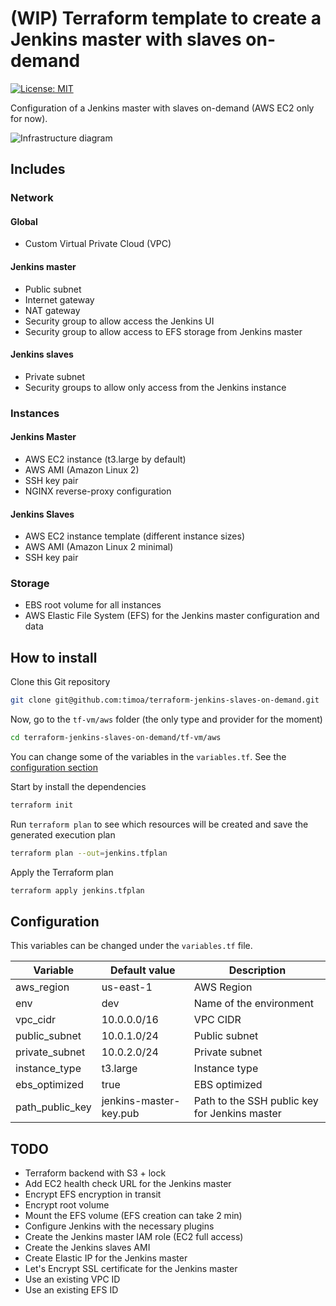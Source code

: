 # (WIP) Terraform template to create a Jenkins master with slaves on-demand

[![License: MIT][badge-license]][link-license]

Configuration of a Jenkins master with slaves on-demand (AWS EC2 only for now).

![Infrastructure diagram][image-infrastructure-diagram]

## Includes

### Network

#### Global

* Custom Virtual Private Cloud (VPC)

#### Jenkins master

* Public subnet
* Internet gateway
* NAT gateway
* Security group to allow access the Jenkins UI
* Security group to allow access to EFS storage from Jenkins master

#### Jenkins slaves

* Private subnet
* Security groups to allow only access from the Jenkins instance

### Instances

#### Jenkins Master

* AWS EC2 instance (t3.large by default)
* AWS AMI (Amazon Linux 2)
* SSH key pair
* NGINX reverse-proxy configuration

#### Jenkins Slaves

* AWS EC2 instance template (different instance sizes)
* AWS AMI (Amazon Linux 2 minimal)
* SSH key pair

### Storage

* EBS root volume for all instances
* AWS Elastic File System (EFS) for the Jenkins master configuration and data

## How to install

Clone this Git repository

```bash
git clone git@github.com:timoa/terraform-jenkins-slaves-on-demand.git
```

Now, go to the `tf-vm/aws` folder (the only type and provider for the moment)

```bash
cd terraform-jenkins-slaves-on-demand/tf-vm/aws
```

You can change some of the variables in the `variables.tf`. See the [configuration section](#configuration)

Start by install the dependencies

```bash
terraform init
```

Run `terraform plan` to see which resources will be created and save the generated execution plan

```bash
terraform plan --out=jenkins.tfplan
```

Apply the Terraform plan

```bash
terraform apply jenkins.tfplan
```

## Configuration

This variables can be changed under the `variables.tf` file.

| Variable | Default value | Description |
|----------|---------------|-------------|
| aws_region | us-east-1 | AWS Region |
| env | dev | Name of the environment |
| vpc_cidr | 10.0.0.0/16 | VPC CIDR |
| public_subnet | 10.0.1.0/24 | Public subnet |
| private_subnet | 10.0.2.0/24 | Private subnet |
| instance_type | t3.large | Instance type |
| ebs_optimized | true | EBS optimized |
| path_public_key | jenkins-master-key.pub | Path to the SSH public key for Jenkins master |

## TODO

* Terraform backend with S3 + lock
* Add EC2 health check URL for the Jenkins master
* Encrypt EFS encryption in transit
* Encrypt root volume
* Mount the EFS volume (EFS creation can take 2 min)
* Configure Jenkins with the necessary plugins
* Create the Jenkins master IAM role (EC2 full access)
* Create the Jenkins slaves AMI
* Create Elastic IP for the Jenkins master
* Let's Encrypt SSL certificate for the Jenkins master
* Use an existing VPC ID
* Use an existing EFS ID

[badge-license]: https://img.shields.io/badge/License-MIT-blue.svg
[link-license]: https://raw.githubusercontent.com/timoa/terraform-jenkins-slaves-on-demand/master/LICENSE
[image-infrastructure-diagram]: https://github.com/timoa/terraform-jenkins-slaves-on-demand/raw/master/doc/images/diagram-jenkins-slaves-on-demand.png
